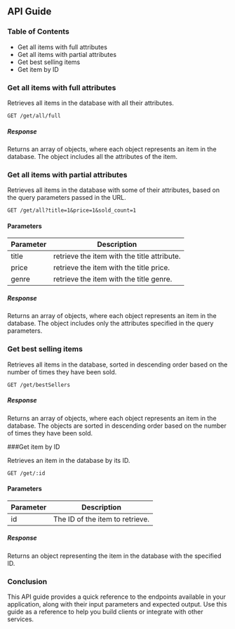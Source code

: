 ## API Guide


### Table of Contents

* Get all items with full attributes
* Get all items with partial attributes
* Get best selling items
* Get item by ID

### Get all items with full attributes

Retrieves all items in the database with all their attributes.

```
GET /get/all/full
```


##### Response

Returns an array of objects, where each object represents an item in the database. The object includes all the attributes of the item.


### Get all items with partial attributes

Retrieves all items in the database with some of their attributes, based on the query parameters passed in the URL.

```
GET /get/all?title=1&price=1&sold_count=1
```

#### Parameters

| Parameter | Description | 
|------|-----|
|title|retrieve the item with the title attribute.|
|price|retrieve the item with the title price.| 
|genre|retrieve the item with the title genre.|


##### Response

Returns an array of objects, where each object represents an item in the database. The object includes only the attributes specified in the query parameters.


### Get best selling items

Retrieves all items in the database, sorted in descending order based on the number of times they have been sold.


```
GET /get/bestSellers
```


##### Response

Returns an array of objects, where each object represents an item in the database. The objects are sorted in descending order based on the number of times they have been sold.


###Get item by ID

Retrieves an item in the database by its ID.


```
GET /get/:id
```

#### Parameters

| Parameter | Description | 
|------|-----|
|id|The ID of the item to retrieve.|

##### Response

Returns an object representing the item in the database with the specified ID.

### Conclusion

This API guide provides a quick reference to the endpoints available in your application, along with their input parameters and expected output. Use this guide as a reference to help you build clients or integrate with other services.